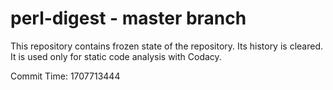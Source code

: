 # perl-digest - master branch

This repository contains frozen state of the repository.
Its history is cleared. It is used only for static code
analysis with Codacy.

Commit Time: 1707713444